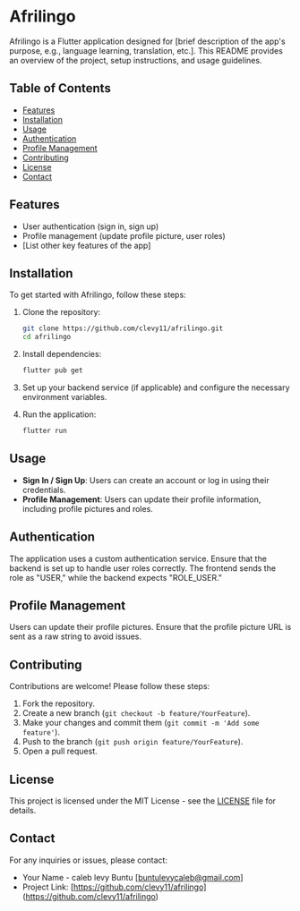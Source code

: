 # Afrilingo

Afrilingo is a Flutter application designed for [brief description of the app's purpose, e.g., language learning, translation, etc.]. This README provides an overview of the project, setup instructions, and usage guidelines.

## Table of Contents

- [Features](#features)
- [Installation](#installation)
- [Usage](#usage)
- [Authentication](#authentication)
- [Profile Management](#profile-management)
- [Contributing](#contributing)
- [License](#license)
- [Contact](#contact)

## Features

- User authentication (sign in, sign up)
- Profile management (update profile picture, user roles)
- [List other key features of the app]

## Installation

To get started with Afrilingo, follow these steps:

1. Clone the repository:
   ```bash
   git clone https://github.com/clevy11/afrilingo.git
   cd afrilingo
   ```

2. Install dependencies:
   ```bash
   flutter pub get
   ```

3. Set up your backend service (if applicable) and configure the necessary environment variables.

4. Run the application:
   ```bash
   flutter run
   ```

## Usage

- **Sign In / Sign Up**: Users can create an account or log in using their credentials.
- **Profile Management**: Users can update their profile information, including profile pictures and roles.

## Authentication

The application uses a custom authentication service. Ensure that the backend is set up to handle user roles correctly. The frontend sends the role as "USER," while the backend expects "ROLE_USER."

## Profile Management

Users can update their profile pictures. Ensure that the profile picture URL is sent as a raw string to avoid issues.

## Contributing

Contributions are welcome! Please follow these steps:

1. Fork the repository.
2. Create a new branch (`git checkout -b feature/YourFeature`).
3. Make your changes and commit them (`git commit -m 'Add some feature'`).
4. Push to the branch (`git push origin feature/YourFeature`).
5. Open a pull request.

## License

This project is licensed under the MIT License - see the [LICENSE](LICENSE) file for details.

## Contact

For any inquiries or issues, please contact:

- Your Name - caleb levy Buntu [buntulevycaleb@gmail.com]
- Project Link: [https://github.com/clevy11/afrilingo]
(https://github.com/clevy11/afrilingo)


